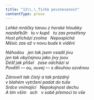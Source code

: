 ```yaml
---
title: "12\\.\_Tichá povznesenost"
contentType: prose
---
```


_Lehké mráčky tanou z horské hloubky  
nazdařbůh   tu v kupě   tu zas prostřeny  
Host přichází zvolna   Nepospíchá  
Měsíc zas až v novu bude k vidění_

  

_Náhodou   jen tak jsem vsadil jívu  
jen tak obyčejnou jako jívy jsou  
Déšť jak přišel   zase odchází si  
Povětří — ou, ouvej — s dlouhou ozvěnou_

  

_Zároveň tak čistý a tak prázdný  
v blahém vytržení padat do tuše  
Srdce vnímající   Nepokojnost dechu  
A tím vším   ach   v sobě přemoci to vše_
